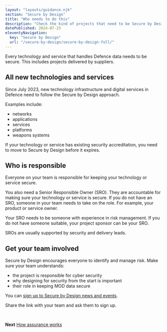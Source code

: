 ```yaml
---
layout: "layouts/guidance.njk"
section: "Secure by Design"
title: "Who needs to do this"
description: "Check the kind of projects that need to be Secure by Design and who in your team is responsible."
datePublished: 2024-07-23
eleventyNavigation:
  key: "Secure by Design"
  url: "/secure-by-design/secure-by-design-full/"
---
```


Every technology and service that handles Defence data needs to be secure. This includes projects delivered by suppliers.

## All new technologies and services

Since July 2023, new technology infrastructure and digital services in Defence need to follow the Secure by Design approach. 

Examples include: 

- networks
- applications
- services
- platforms
- weapons systems

If your technology or service has existing security accreditation, you need to move to Secure by Design before it expires.

## Who is responsible

Everyone on your team is responsible for keeping your technology or service secure. 

You also need a Senior Responsible Owner (SRO). They are accountable for making sure your technology or service is secure. If you do not have an SRO, someone in your team needs to take on the role. For example, your product or service owner.

Your SRO needs to be someone with experience in risk management. If you do not have someone suitable, your project sponsor can be your SRO.

SROs are usually supported by security and delivery leads.  


## Get your team involved

Secure by Design encourages everyone to identify and manage risk. Make sure your team understands:

- the project is responsible for cyber security
- why designing for security from the start is important
- their role in keeping MOD data secure

You can [sign up to Secure by Design news and events](). 

Share the link with your team and ask them to sign up. 

<br>

**Next**
[How assurance works](/secure-by-design/how-assurance-works/)
